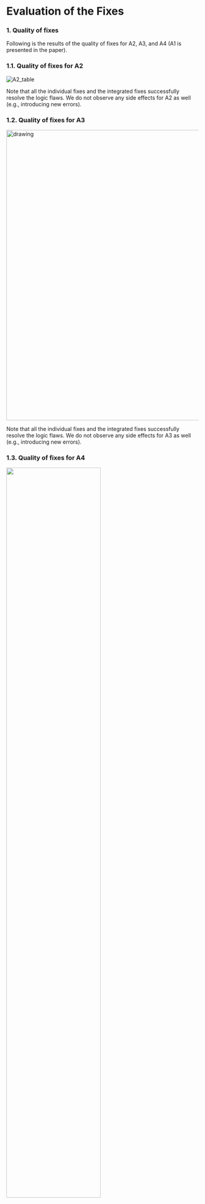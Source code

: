 # Evaluation of the Fixes

### 1. Quality of fixes
Following is the results of the quality of fixes for A2, A3, and A4 (A1 is presented in the paper). 

### 1.1. Quality of fixes for A2
![A2_table](https://user-images.githubusercontent.com/82484800/130008177-4b4fe3af-f430-4ddf-8910-7e179591ca27.png)

Note that all the individual fixes and the integrated fixes successfully resolve the logic flaws. We do not observe any side effects for A2 as well (e.g., introducing new errors).

### 1.2. Quality of fixes for A3
<img src="https://user-images.githubusercontent.com/82484800/130008200-8095ed59-0167-4e79-9ef3-8b95ba2d120d.png" alt="drawing" width="760"/>

Note that all the individual fixes and the integrated fixes successfully resolve the logic flaws. We do not observe any side effects for A3 as well (e.g., introducing new errors).

### 1.3. Quality of fixes for A4

<img src=https://user-images.githubusercontent.com/82484800/130185096-628e5296-868c-4f53-bb05-d8f8eb3806bb.png width=70%>


Note that all the individual fixes successfully resolve the logic flaws. 
However, the integrated fix fails to resolve C4-3. Our manual analysis suggests that this is caused by the conflict between the fixed for C4-1 and C4-3.
The fix for C4-3 improves the drone's sensing sensitivity, and the fix for C4-1 makes the drone more actively avoid obstacles.
When both are applied, the drone becomes extremely sensitive in avoiding obstacles, making it challenging to fly toward a corner or narrow area.

We tune the fix by reducing the sensitivity of the sensing (4 to 3). The tuned fix successfully resolves all the logic flaws without introducing additional flaws.

### 2. Normalized Overhead

<img src="https://user-images.githubusercontent.com/82484800/130171479-c5e2f050-0b3b-4f70-bcf9-90e580b47e7f.png" width=60%>

After applying each fix and the integrated fix (all fixes combined), we measure 
whether the patched algorithms take longer to achieve the
original missions. Since the fixed swarm algorithms become
more robust, it is expected to have a certain overhead. 

We observe 3.9%, 2.5%, 1.2%, and 1.5% average overhead for
A1, A2, A3, and A4, respectively. 

For the integrated fix, we find that a fix with the most overhead mostly determines the
overhead: 11.4%, 9.0%, 2.2%, and 4.7% average overhead for
A1, A2, A3, and A4, respectively.

